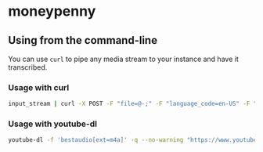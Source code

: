 # moneypenny

## Using from the command-line

You can use `curl` to pipe any media stream to your instance and have it transcribed.

### Usage with curl

``` sh
input_stream | curl -X POST -F "file=@-;" -F "language_code=en-US" -F "speaker_count=1" -F "interaction_type=PROFESSIONALLY_PRODUCED" http://localhost:3000/transcribe > output.txt
```

### Usage with youtube-dl

``` sh
youtube-dl -f 'bestaudio[ext=m4a]' -q --no-warning "https://www.youtube.com/watch?v={id}" -o - | curl -X POST -F "file=@-;" -F "language_code=en-US" -F "speaker_count=1" -F "interaction_type=PROFESSIONALLY_PRODUCED" http://localhost:3000/transcribe > {id}.txt
```

